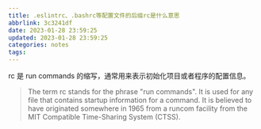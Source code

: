 ```yaml
---
title: .eslintrc、.bashrc等配置文件的后缀rc是什么意思
abbrlink: 3c3241df
date: 2023-01-28 23:59:25
updated: 2023-01-28 23:59:25
categories: notes
tags:
---
```


rc 是 run commands 的缩写，通常用来表示初始化项目或者程序的配置信息。

> The term rc stands for the phrase "run commands". It is used for any file that contains startup information for a command. It is believed to have originated somewhere in 1965 from a runcom facility from the MIT Compatible Time-Sharing System (CTSS).
